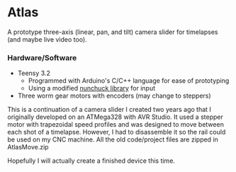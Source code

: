# Atlas

A prototype three-axis (linear, pan, and tilt) camera slider for timelapses (and maybe live video too).

### Hardware/Software
- Teensy 3.2
    - Programmed with Arduino's C/C++ language for ease of prototyping
    - Using a modified [nunchuck library](https://github.com/hughpyle/machinesalem-arduino-libs/tree/master/nunchuk) for input
- Three worm gear motors with encoders (may change to steppers)

This is a continuation of a camera slider I created two years ago that I originally developed on an ATMega328 with AVR Studio. It used a stepper motor with trapezoidal speed profiles and was designed to move between each shot of a timelapse. However, I had to disassemble it so the rail could be used on my CNC machine. All the old code/project files are zipped in AtlasMove.zip

Hopefully I will actually create a finished device this time.